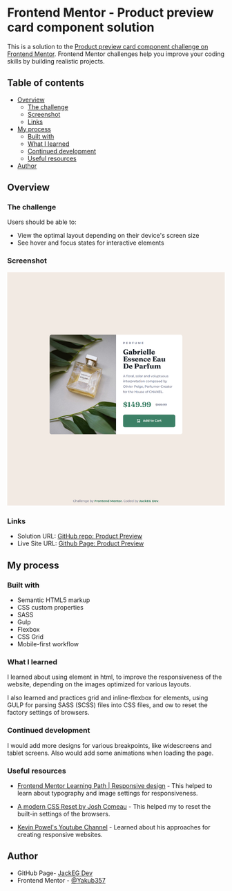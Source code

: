 # Frontend Mentor - Product preview card component solution

This is a solution to the [Product preview card component challenge on Frontend Mentor](https://www.frontendmentor.io/challenges/product-preview-card-component-GO7UmttRfa). Frontend Mentor challenges help you improve your coding skills by building realistic projects.

## Table of contents

- [Overview](#overview)
  - [The challenge](#the-challenge)
  - [Screenshot](#screenshot)
  - [Links](#links)
- [My process](#my-process)
  - [Built with](#built-with)
  - [What I learned](#what-i-learned)
  - [Continued development](#continued-development)
  - [Useful resources](#useful-resources)
- [Author](#author)

## Overview

### The challenge

Users should be able to:

- View the optimal layout depending on their device's screen size
- See hover and focus states for interactive elements

### Screenshot

![](./screenshot.png)

### Links

- Solution URL: [GitHub repo: Product Preview](https://github.com/Yakub357/fm-product-preview-card.git)
- Live Site URL: [Github Page: Product Preview](https://yakub357.github.io/fm-product-preview-card/)

## My process

### Built with

- Semantic HTML5 markup
- CSS custom properties
- SASS
- Gulp
- Flexbox
- CSS Grid
- Mobile-first workflow

### What I learned

I learned about using <picture> element in html, to improve the responsiveness of the website, depending on the images optimized for various layouts.

I also learned and practices grid and inline-flexbox for elements, using GULP for parsing SASS (SCSS) files into CSS files, and ow to reset the factory settings of browsers.

### Continued development

I would add more designs for various breakpoints, like widescreens and tablet screens. Also would add some animations when loading the page.

### Useful resources

- [Frontend Mentor Learning Path | Responsive design](https://www.frontendmentor.io/learning-paths/building-responsive-layouts--z1qCXVqkD/steps/66b4a401e2150da4c41f4215/article/read) - This helped to learn about typography and image settings for responsiveness.

- [A modern CSS Reset by Josh Comeau](https://www.joshwcomeau.com/css/custom-css-reset/) - This helped my to reset the built-in settings of the browsers.

- [Kevin Powel's Youtube Channel](https://www.youtube.com/@KevinPowell) - Learned about his approaches for creating responsive websites.

## Author

- GitHub Page- [JackEG Dev](https://github.com/Yakub357)
- Frontend Mentor - [@Yakub357](https://www.frontendmentor.io/profile/Yakub357)
